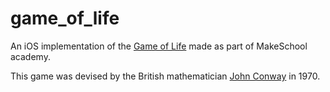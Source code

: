 # game_of_life
An iOS implementation of the [Game of Life](https://en.wikipedia.org/wiki/Conway%27s_Game_of_Life) made as part of MakeSchool academy.

This game was devised by the British mathematician [John Conway](https://en.wikipedia.org/wiki/John_Horton_Conway) in 1970.
